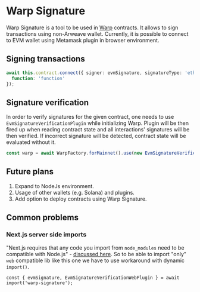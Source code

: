 # Warp Signature

Warp Signature is a tool to be used in [Warp](https://github.com/warp-contracts/warp) contracts. It allows to sign transactions using non-Arweave wallet. Currently, it is possible to connect to EVM wallet using Metamask plugin in browser environment.

## Signing transactions

```ts
await this.contract.connect({ signer: evmSignature, signatureType: 'ethereum' }).writeInteraction({
  function: 'function'
});
```

## Signature verification

In order to verify signatures for the given contract, one needs to use `EvmSignatureVerificationPlugin` while initializing Warp. Plugin will be then fired up when reading contract state and all interactions' signatures will be then verified. If incorrect signature will be detected, contract state will be evaluated without it.

```ts
const warp = await WarpFactory.forMainnet().use(new EvmSignatureVerificationPlugin());
```

## Future plans

1. Expand to NodeJs environment.
2. Usage of other wallets (e.g. Solana) and plugins.
3. Add option to deploy contracts using Warp Signature.

## Common problems

### Next.js server side imports
"Next.js requires that any code you import from `node_modules` need to be compatible with Node.js" - [discussed here](https://github.com/vercel/next.js/issues/31518). So to be able to import "only" `web` compatible lib like this one we have to use workaround with dynamic `import()`.

`const { evmSignature, EvmSignatureVerificationWebPlugin } = await import('warp-signature');`


